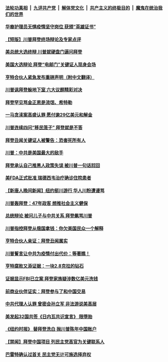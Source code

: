 

####  [法轮功真相](../../../../basic/blob/master/README.md?t=10232131) &nbsp;|&nbsp; [九评共产党](../../../../9ping.md/blob/master/README.md?t=10232131) &nbsp;|&nbsp; [解体党文化](../../../../jtdwh.md/blob/master/README.md?t=10232131)  &nbsp;|&nbsp; [共产主义的终极目的](../../../../gczydzjmd.md/blob/master/README.md?t=10232131) &nbsp;|&nbsp; [魔鬼在统治我们的世界](../../../../mgztzwmdsj.md/blob/master/README.md?t=10232131) 

#### [华裔护理员无惧疫情坚守岗位 获颁“英雄证书”](../pages/prog203/a102969989.md?t=10232131) 

#### [【短版】川普拜登终场辩论及专家点评](../pages/prog203/a102969700.md?t=10232131) 

#### [美总统大选终辩 川普就硬盘门逼问拜登](../pages/prog203/a102969852.md?t=10232131) 

#### [美国大选辩论 拜登“电邮门”关键证人现身会场](../pages/prog203/a102969762.md?t=10232131) 


#### [亨特合伙人紧急发布重磅声明（附中文翻译）](../pages/prog203/a102969696.md?t=10232131) 

#### [川普讽拜登躲地下室 六大议题精彩对决](../pages/prog203/a102969686.md?t=10232131) 

#### [拜登罕见骂金正恩是流氓、希特勒](../pages/prog203/a102969678.md?t=10232131) 

#### [一马贪渎案高盛认罪 愿付逾29亿美元和解金](../pages/prog203/a102969633.md?t=10232131) 

#### [川普连续四问“移民笼子” 拜登就是不答](../pages/prog203/a102969626.md?t=10232131) 

#### [拜登丑闻关键证人被警告：恐害死所有人](../pages/prog203/a102969609.md?t=10232131) 

#### [川普：中共是美国最大的敌手](../pages/prog203/a102969608.md?t=10232131) 

#### [拜登承认自己推黑人政策失误 被川普一句话怼回](../pages/prog203/a102969570.md?t=10232131) 

#### [美FDA正式批准 瑞德西韦治疗确诊住院患者](../pages/prog203/a102969592.md?t=10232131) 

#### [【新唐人晚间新闻】纽约挺川游行 华人川粉遭谩骂](../pages/prog203/a102969595.md?t=10232131) 

#### [川普轰拜登：47年政客 想推社会主义健保](../pages/prog203/a102969552.md?t=10232131) 

#### [总统辩论 被问儿子与中共关系 拜登飙骂川普](../pages/prog203/a102969547.md?t=10232131) 

#### [川普指控拜登从俄国拿钱：你欠美国民众一个解释](../pages/prog203/a102969519.md?t=10232131) 


#### [亨特合伙人亲证：拜登丑闻属实](../pages/prog203/a102969499.md?t=10232131) 

#### [川普誓言让中共为疫情付出代价：等著瞧！](../pages/prog203/a102969486.md?t=10232131) 

#### [亨特腐败又添证据：一块2.8克拉的钻石](../pages/prog203/a102969074.md?t=10232131) 

#### [证据显示FBI已立案 拜登家族疑涉数亿美元洗钱](../pages/prog203/a102969067.md?t=10232131) 

#### [前商业伙伴证实：拜登参与了和中国交易](../pages/prog203/a102969397.md?t=10232131) 

#### [中共代理人认罪 曾密会孙立军 非法游说美高层](../pages/prog203/a102969345.md?t=10232131) 

#### [美发起32国共签《日内瓦共识宣言》 限堕胎](../pages/prog203/a102969361.md?t=10232131) 

#### [《纽约时报》 替拜登洗白 抛川普陈年中国账户](../pages/prog203/a102969363.md?t=10232131) 

#### [【禁闻】拜登中国项目 列民主党高官为关键联系人](../pages/prog203/a102969367.md?t=10232131) 

#### [巴雷特确认过首关 民主党无计可施选择弃权](../pages/prog203/a102969342.md?t=10232131) 


